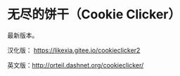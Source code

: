 # 无尽的饼干（Cookie Clicker）

最新版本。

汉化版： https://likexia.gitee.io/cookieclicker2

英文版：http://orteil.dashnet.org/cookieclicker/